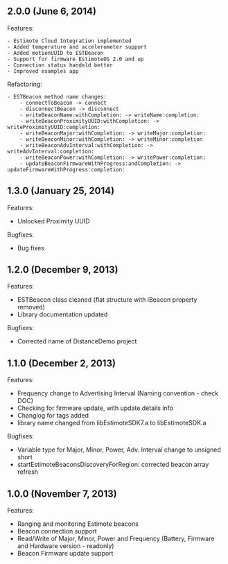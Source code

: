 ## 2.0.0 (June 6, 2014)

Features:
	
	- Estimote Cloud Integration implemented
	- Added temperature and accelerometer support
	- Added motionUUID to ESTBeacon
	- Support for firmware EstimoteOS 2.0 and up
	- Connection status handeld better
	- Improved examples app
	
Refactoring:

	- ESTBeacon method name changes:
		- connectToBeacon -> connect
		- disconnectBeacon -> disconnect
		- writeBeaconName:withCompletion: -> writeName:completion:
		- writeBeaconProximityUUID:withCompletion: -> writeProximityUUID:completion:
		- writeBeaconMajor:withCompletion: -> writeMajor:completion:
		- writeBeaconMinor:withCompletion: -> writeMinor:completion
		- writeBeaconAdvInterval:withCompletion: -> writeAdvInterval:completion:
		- writeBeaconPower:withCompletion: -> writePower:completion:
		- updateBeaconFirmwareWithProgress:andCompletion: -> updateFirmwareWithProgress:completion:

## 1.3.0 (January 25, 2014)

Features:

  - Unlocked Proximity UUID

Bugfixes:

  - Bug fixes

## 1.2.0 (December 9, 2013)

Features:

  - ESTBeacon class cleaned (flat structure with iBeacon property removed)
  - Library documentation updated

Bugfixes:

  - Corrected name of DistanceDemo project
  
## 1.1.0 (December 2, 2013)

Features:

  - Frequency change to Advertising Interval (Naming convention - check DOC)
  - Checking for firmware update, with update details info
  - Changlog for tags added
  - library name changed from libEstimoteSDK7.a to libEstimoteSDK.a

Bugfixes:

  - Variable type for Major, Minor, Power, Adv. Interval change to unsigned short
  - startEstimoteBeaconsDiscoveryForRegion: corrected beacon array refresh


## 1.0.0 (November 7, 2013)

Features:

  - Ranging and monitoring Estimote beacons
  - Beacon connection support 
  - Read/Write of Major, Minor, Power and Frequency (Battery, Firmware and Hardware version - readonly)
  - Beacon Firmware update support
  
